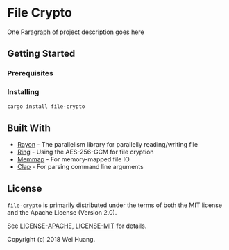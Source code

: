 # File Crypto

One Paragraph of project description goes here

## Getting Started

### Prerequisites

### Installing

```bash
cargo install file-crypto
```

## Built With

* [Rayon](https://crates.io/crates/rayon/) - The parallelism library for parallelly reading/writing file
* [Ring](https://crates.io/crates/ring/) - Using the AES-256-GCM for file cryption
* [Memmap](https://crates.io/crates/memmap/) - For memory-mapped file IO
* [Clap](https://crates.io/crates/clap/) - For parsing command line arguments

## License

`file-crypto` is primarily distributed under the terms of both the MIT license and the Apache License (Version 2.0).

See [LICENSE-APACHE](LICENSE-APACHE), [LICENSE-MIT](LICENSE-MIT) for details.

Copyright (c) 2018 Wei Huang.